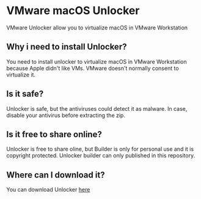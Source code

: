 # VMware macOS Unlocker
VMware Unlocker allow you to virtualize macOS in VMware Workstation
## Why i need to install Unlocker?
You need to install unlocker to virtualize macOS in VMware Workstation because Apple didn't like VMs. VMware doesn't normally consent to virtualize it.
## Is it safe?
Unlocker is safe, but the antiviruses could detect it as malware. In case, disable your antivirus before extracting the zip.
## Is it free to share online?
Unlocker is free to share oline, but Builder is only for personal use and it is copyright protected. Unlocker builder can only published in this repository.
## Where can I download it?
You can download Unlocker [here](https://vichingo455.github.io/unlocker/download)
